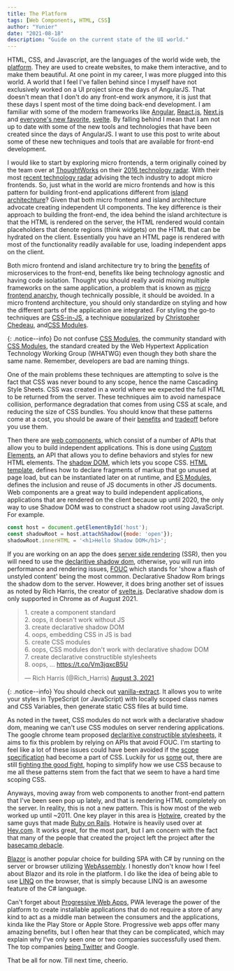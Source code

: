 ```yaml
---
title: The Platform
tags: [Web Components, HTML, CSS]
author: "Yunier"
date: "2021-08-18"
description: "Guide on the current state of the UI world."
---
```


HTML, CSS, and Javascript, are the languages of the world wide web, the [platform](https://youtu.be/BzX4aTRPzno?t=937). They are used to create websites, to make them interactive, and to make them beautiful. At one point in my career, I was more plugged into this world. A world that I feel I've fallen behind since I myself have not exclusively worked on a UI project since the days of AngularJS. That doesn't mean that I don't do any front-end work anymore, it is just that these days I spent most of the time doing back-end development. I am familiar with some of the modern frameworks like [Angular](https://angular.io/), [React.js](https://reactjs.org/), [Next.js](https://nextjs.org/) and [everyone's new favorite](https://insights.stackoverflow.com/survey/2021#section-most-loved-dreaded-and-wanted-web-frameworks), [svelte](https://svelte.dev/). By falling behind I mean that I am not up to date with some of the new tools and technologies that have been created since the days of AngularJS. I want to use this post to write about some of these new techniques and tools that are available for front-end development.

I would like to start by exploring micro frontends, a term originally coined by the team over at [ThoughtWorks](https://www.thoughtworks.com/) on their [2016 technology radar](https://www.thoughtworks.com/radar/techniques/micro-frontends). With their most [recent technology radar](https://www.thoughtworks.com/radar/techniques/micro-frontends) advising the tech industry to adopt micro frontends. So, just what in the world are micro frontends and how is this pattern for building front-end applications different from [island architechture](https://jasonformat.com/islands-architecture/)? Given that both micro frontend and island architecture advocate creating independent UI components. The key difference is their approach to building the front-end, the idea behind the island architecture is that the HTML is rendered on the server, the HTML rendered would contain placeholders that denote regions (think widgets) on the HTML that can be hydrated on the client. Essentially you have an HTML page is rendered with most of the functionality readily available for use, loading independent apps on the client.

Both micro frontend and island architecture try to bring the [benefits](https://stackify.com/6-key-benefits-of-microservices-architecture/) of microservices to the front-end, benefits like being technology agnostic and having code isolation. Thought you should really avoid mixing multiple frameworks on the same application, a problem that is known as [micro frontend anarchy](https://www.thoughtworks.com/radar/techniques/micro-frontend-anarchy), though technically possible, it should be avoided. In a micro frontend architecture, you should only standardize on styling and how the different parts of the application are integrated. For styling the go-to techniques are [CSS-in-JS](https://medium.com/dailyjs/what-is-actually-css-in-js-f2f529a2757), a technique [popularized](https://speakerdeck.com/vjeux/react-css-in-js) by [Christopher Chedeau](http://blog.vjeux.com/), and[CSS Modules](https://github.com/css-modules/css-modules). 

{: .notice--info}
Do not confuse [CSS Modules](https://github.com/css-modules/css-modules), the community standard with [CSS Modules](https://github.com/whatwg/html/pull/4898/), the standard created by the Web Hypertext Application Technology Working Group (WHATWG) even though they both share the same name. Remember, developers are bad are naming things.

One of the main problems these techniques are attempting to solve is the fact that CSS was never bound to any scope, hence the name Cascading Style Sheets. CSS was created in a world where we expected the full HTML to be returned from the server. These techniques aim to avoid namespace collision, performance degradation that comes from using CSS at scale, and reducing the size of CSS bundles. You should know that these patterns come at a cost, you should be aware of their [benefits](https://medium.com/object-partners/css-in-js-benefits-drawback-and-tooling-80286b03f9aa) and [tradeoff](https://www.freecodecamp.org/news/the-tradeoffs-of-css-in-js-bee5cf926fdb/) before you use them.

Then there are [web components](https://www.webcomponents.org/), which consist of a number of APIs that allow you to build independent applications. This is done using [Custom Elements](https://www.webcomponents.org/specs#the-custom-elements-specification), an API that allows you to define behaviors and styles for new HTML elements. The [shadow DOM](https://www.webcomponents.org/specs#the-shadow-dom-specification), which lets you scope CSS.  [HTML template](https://www.webcomponents.org/specs#the-html-template-specification), defines how to declare fragments of markup that go unused at page load, but can be instantiated later on at runtime, and [ES Modules](https://www.webcomponents.org/specs#the-es-module-specification), defines the inclusion and reuse of JS documents in other JS documents. Web components are a great way to build independent applications, applications that are rendered on the client because up until 2020, the only way to use Shadow DOM was to construct a shadow root using JavaScript. For example.

```javascript
const host = document.getElementById('host');
const shadowRoot = host.attachShadow({mode: 'open'});
shadowRoot.innerHTML = '<h1>Hello Shadow DOM</h1>';
```
 
If you are working on an app the does [server side rendering](https://developers.google.com/web/updates/2019/02/rendering-on-the-web) (SSR), then you will need to use the [declaritive shadow dom](https://web.dev/declarative-shadow-dom/), otherwise, you will run into performance and rendering issues, [FOUC](https://en.wikipedia.org/wiki/Flash_of_unstyled_content) which stands for 'show a flash of unstyled content' being the most common. Declarative Shadow Rom brings the shadow dom to the server. However, it does bring another set of issues as noted by Rich Harris, the creator of [svelte.js](https://svelte.dev/). Declarative shadow dom is only supported in Chrome as of August 2021.

<blockquote class="twitter-tweet"><p lang="en" dir="ltr">1. create a component standard<br>2. oops, it doesn&#39;t work without JS<br>3. create declarative shadow DOM<br>4. oops, embedding CSS in JS is bad<br>5. create CSS modules<br>6. oops, CSS modules don&#39;t work with declarative shadow DOM<br>7. create declarative constructible stylesheets<br>8. oops, ... <a href="https://t.co/Vm3jqxcB5U">https://t.co/Vm3jqxcB5U</a></p>&mdash; Rich Harris (@Rich_Harris) <a href="https://twitter.com/Rich_Harris/status/1422596305973567495?ref_src=twsrc%5Etfw">August 3, 2021</a></blockquote> <script async src="https://platform.twitter.com/widgets.js" charset="utf-8"></script>

{: .notice--info}
You should check out [vanilla-extract](https://github.com/seek-oss/vanilla-extract). It allows you to write your styles in TypeScript (or JavaScript) with locally scoped class names and CSS Variables, then generate static CSS files at build time.

As noted in the tweet, CSS modules do not work with a declarative shadow dom, meaning we can't use CSS modules on server rendering applications. The google chrome team proposed [declaritive constructible stylesheets](https://wicg.github.io/construct-stylesheets/), it aims to fix this problem by relying on APIs that avoid FOUC. I'm starting to feel like a lot of these issues could have been avoided if the [scope specification](https://www.w3.org/TR/css-scoping-1/) had become a part of CSS. Luckily for us [some](https://twitter.com/TerribleMia/) out, there are still [fighting the good fight](https://css.oddbird.net/scope/explainer/), hoping to simplify how we use CSS because to me all these patterns stem from the fact that we seem to have a hard time scoping CSS.

Anyways, moving away from web components to another front-end pattern that I've been seen pop up lately, and that is rendering HTML completely on the server. In reality, this is not a new pattern. This is how most of the web worked up until ~2011. One key player in this area is [Hotwire](https://hotwired.dev/), created by the same guys that made [Ruby on Rails](https://rubyonrails.org/). Hotwire is heavily used over at [Hey.com](https://www.hey.com/). It works great, for the most part, but I am concern with the fact that many of the people that created the project left the project after the [basecamp debacle](https://www.platformer.news/p/-what-really-happened-at-basecamp).

[Blazor](https://dotnet.microsoft.com/apps/aspnet/web-apps/blazor) is another popular choice for building SPA with C# by running on the server or browser utilizing [WebAssembly](https://webassembly.org/). I honestly don't know how I feel about Blazor and its role in the platform. I do like the idea of being able to use [LINQ](https://docs.microsoft.com/en-us/dotnet/csharp/programming-guide/concepts/linq/) on the browser, that is simply because LINQ is an awesome feature of the C# language.

Can't forget about [Progressive Web Apps](https://docs.microsoft.com/en-us/microsoft-edge/progressive-web-apps-chromium/), PWA leverage the power of the platform to create installable applications that do not require a store of any kind to act as a middle man between the consumers and the applications, kinda like the Play Store or Apple Store. Progressive web apps offer many amazing benefits, but I often hear that they can be complicated, which may explain why I've only seen one or two companies successfully used them. The top companies [being Twitter](https://blog.twitter.com/engineering/en_us/topics/open-source/2017/how-we-built-twitter-lite) and Google.


That be all for now. Till next time, cheerio.